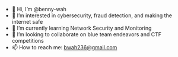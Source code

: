 - 👋 Hi, I’m @benny-wah
- 👀 I’m interested in cybersecurity, fraud detection, and making the internet safe
- 🌱 I’m currently learning Network Security and Monitoring
- 💞️ I’m looking to collaborate on blue team endeavors and CTF competitions
- 📫 How to reach me: bwah236@gmail.com

<!---
benny-wah/benny-wah is a ✨ special ✨ repository because its `README.md` (this file) appears on your GitHub profile.
You can click the Preview link to take a look at your changes.
--->
